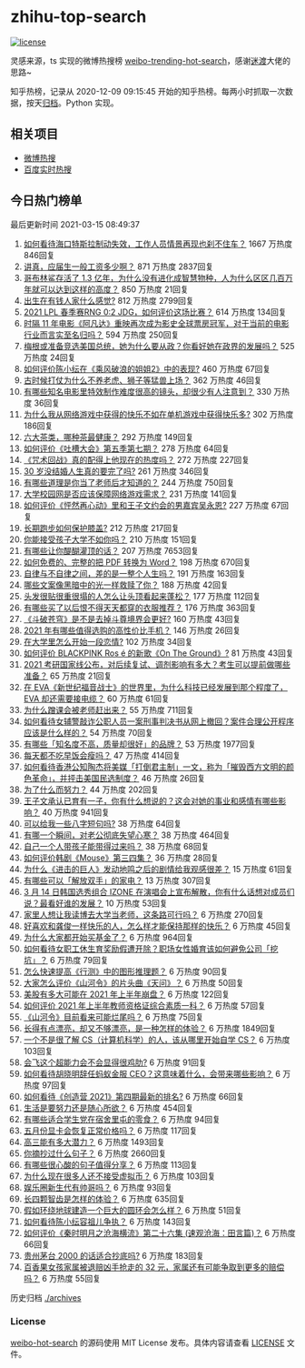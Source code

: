 # zhihu-top-search

[![license](https://img.shields.io/github/license/Arrackisarookie/zhihu-top-search)](https://github.com/Arrackisarookie/zhihu-top-search/blob/master/LICENSE)

灵感来源，ts 实现的微博热搜榜 [weibo-trending-hot-search](https://github.com/justjavac/weibo-trending-hot-search)，感谢[迷渡](https://github.com/justjavac)大佬的思路~

知乎热榜，记录从 2020-12-09 09:15:45 开始的知乎热榜。每两小时抓取一次数据，按天[归档](./archives)。Python 实现。

## 相关项目
+ [微博热搜](https://github.com/Arrackisarookie/weibo-hot-search)
+ [百度实时热搜](https://github.com/Arrackisarookie/baidu-hot-search)

## 今日热门榜单

<!-- Rank Begin -->

最后更新时间 2021-03-15 08:49:37

1. [如何看待海口特斯拉制动失效，工作人员情景再现也刹不住车？](https://www.zhihu.com/question/449227121) 1667 万热度 846回复
1. [讲真，应届生一般工资多少啊？](https://www.zhihu.com/question/58570383) 871 万热度 2837回复
1. [哥布林鲨存活了 1.3 亿年，为什么没有进化成智慧物种，人为什么区区几百万年就可以达到这样的高度？](https://www.zhihu.com/question/449109358) 850 万热度 21回复
1. [出生在有钱人家什么感觉?](https://www.zhihu.com/question/384673502) 812 万热度 2799回复
1. [2021 LPL 春季赛RNG 0:2 JDG，如何评价这场比赛？](https://www.zhihu.com/question/449316522) 614 万热度 134回复
1. [时隔 11 年电影《阿凡达》重映再次成为影史全球票房冠军，对于当前的电影行业而言实至名归吗？](https://www.zhihu.com/question/448750459) 594 万热度 250回复
1. [梅根或准备竞选美国总统，她为什么要从政？你看好她在政界的发展吗？](https://www.zhihu.com/question/449321771) 525 万热度 24回复
1. [如何评价陈小纭在《乘风破浪的姐姐2》中的表现?](https://www.zhihu.com/question/440631683) 460 万热度 67回复
1. [古时候打仗为什么不养老虎、狮子等猛兽上场？](https://www.zhihu.com/question/448503752) 362 万热度 46回复
1. [有哪些知名电影里特效制作难度很高的镜头，却很少有人注意到？](https://www.zhihu.com/question/448466173) 330 万热度 36回复
1. [为什么我从网络游戏中获得的快乐不如在单机游戏中获得快乐多?](https://www.zhihu.com/question/448970693) 302 万热度 186回复
1. [六大茶类，哪种茶最健康？](https://www.zhihu.com/question/57244114) 292 万热度 149回复
1. [如何评价《吐槽大会》第五季第七期？](https://www.zhihu.com/question/448350068) 278 万热度 64回复
1. [《咒术回战》真的配得上他现在的热度吗？](https://www.zhihu.com/question/444766202) 272 万热度 227回复
1. [30 岁没结婚人生真的要完了吗?](https://www.zhihu.com/question/447640533) 261 万热度 346回复
1. [有哪些道理是你当了老师后才知道的？](https://www.zhihu.com/question/366090311) 244 万热度 750回复
1. [大学校园网是否应该保障网络游戏需求？](https://www.zhihu.com/question/448635700) 231 万热度 141回复
1. [如何评价《怦然再心动》里和王子文约会的男嘉宾吴永恩?](https://www.zhihu.com/question/448054194) 227 万热度 67回复
1. [长期跑步如何保护膝盖?](https://www.zhihu.com/question/385600001) 212 万热度 217回复
1. [你能接受孩子大学不如你吗？](https://www.zhihu.com/question/444520765) 210 万热度 151回复
1. [有哪些让你醍醐灌顶的话？](https://www.zhihu.com/question/37777781) 207 万热度 7653回复
1. [如何免费的、完整的把 PDF 转换为 Word？](https://www.zhihu.com/question/20841069) 198 万热度 670回复
1. [自律与不自律之间，差的是一整个人生吗？](https://www.zhihu.com/question/441394802) 191 万热度 163回复
1. [哪些文案像黑暗中的光一样救赎了你？](https://www.zhihu.com/question/438228714) 188 万热度 42回复
1. [头发很贴很重很塌的人怎么让头顶看起来蓬松？](https://www.zhihu.com/question/20340797) 177 万热度 112回复
1. [有哪些买了以后恨不得天天都穿的衣服推荐？](https://www.zhihu.com/question/348405428) 176 万热度 363回复
1. [《斗破苍穹》是不是去掉斗尊境界会更好?](https://www.zhihu.com/question/448921615) 160 万热度 43回复
1. [2021 年有哪些值得选购的高性价比手机？](https://www.zhihu.com/question/445602881) 146 万热度 26回复
1. [在大学里怎么开始一段恋情?](https://www.zhihu.com/question/444508187) 102 万热度 34回复
1. [如何评价 BLACKPINK Ros é 的新歌《On The Ground》?](https://www.zhihu.com/question/448934364) 81 万热度 43回复
1. [2021 考研国家线公布，对后续复试、调剂影响有多大？考生可以提前做哪些准备？](https://www.zhihu.com/question/448957705) 65 万热度 21回复
1. [在 EVA《新世纪福音战士》的世界里，为什么科技已经发展到那个程度了，EVA 却还需要接电缆？](https://www.zhihu.com/question/424928782) 60 万热度 61回复
1. [为什么蹭课会被老师赶出来？](https://www.zhihu.com/question/355822061) 55 万热度 711回复
1. [如何看待女辅警敲诈公职人员一案刑事判决书从网上撤回？案件合理公开程序应该是什么样的？](https://www.zhihu.com/question/449028350) 54 万热度 70回复
1. [有哪些「知名度不高，质量却很好」的品牌？](https://www.zhihu.com/question/35886615) 53 万热度 1977回复
1. [每天都不吃早饭会瘦吗？](https://www.zhihu.com/question/446503998) 47 万热度 414回复
1. [如何看待香港公知陶杰将美媒「打倒君主制」一文，称为「摧毁西方文明的颜色革命」，并抨击美国民选制度？](https://www.zhihu.com/question/449337878) 46 万热度 26回复
1. [为了什么而努力？](https://www.zhihu.com/question/448395594) 44 万热度 202回复
1. [王子文承认已育有一子，你有什么想说的？这会对她的事业和感情有哪些影响？](https://www.zhihu.com/question/449204610) 40 万热度 941回复
1. [可以给我一些八字短句吗?](https://www.zhihu.com/question/428334525) 38 万热度 64回复
1. [有哪一个瞬间，对老公彻底失望心寒？](https://www.zhihu.com/question/39305851) 38 万热度 464回复
1. [自己一个人带孩子能带得过来吗？](https://www.zhihu.com/question/446585422) 38 万热度 68回复
1. [如何评价韩剧《Mouse》第三四集？](https://www.zhihu.com/question/448747254) 36 万热度 28回复
1. [为什么《进击的巨人》发动地鸣之后的剧情给我观感很差？](https://www.zhihu.com/question/443229287) 15 万热度 61回复
1. [有哪些可以「解放双手」的家电？](https://www.zhihu.com/question/438924211) 13 万热度 307回复
1. [3 月 14 日韩国选秀组合 IZONE 在演唱会上宣布解散，你有什么话想对成员们说？最看好谁的发展？](https://www.zhihu.com/question/449326216) 10 万热度 53回复
1. [家里人想让我读博去大学当老师，这条路可行吗？](https://www.zhihu.com/question/448393868) 6 万热度 270回复
1. [好喜欢和龚俊一样快乐的人，怎么样才能保持那样的快乐？](https://www.zhihu.com/question/448338462) 6 万热度 45回复
1. [为什么大家都开始买基金了？](https://www.zhihu.com/question/440302773) 6 万热度 964回复
1. [如何看待女职工休生育奖励假遭开除？职场女性婚育该如何避免公司「挖坑」？](https://www.zhihu.com/question/449246712) 6 万热度 79回复
1. [怎么快速提高《行测》中的图形推理题？](https://www.zhihu.com/question/300875689) 6 万热度 90回复
1. [大家怎么评价《山河令》的片头曲《天问》？](https://www.zhihu.com/question/447864997) 6 万热度 50回复
1. [美股有多大可能在 2021 年上半年崩盘？](https://www.zhihu.com/question/447024407) 6 万热度 122回复
1. [如何评价 2021 年上半年教师资格证综合素质一科？](https://www.zhihu.com/question/449085143) 6 万热度 57回复
1. [《山河令》目前看来可能烂尾吗？](https://www.zhihu.com/question/448992898) 6 万热度 75回复
1. [长得有点漂亮，却又不够漂亮，是一种怎样的体验？](https://www.zhihu.com/question/64018902) 6 万热度 1849回复
1. [一个不是很了解 CS（计算机科学）的人，该从哪里开始自学 CS？](https://www.zhihu.com/question/380375631) 6 万热度 103回复
1. [会飞这个超能力会不会显得很鸡肋?](https://www.zhihu.com/question/407617594) 6 万热度 91回复
1. [如何看待胡晓明辞任蚂蚁金服 CEO？这意味着什么，会带来哪些影响？](https://www.zhihu.com/question/448999558) 6 万热度 97回复
1. [如何看待《创造营 2021》第四期最新的排名?](https://www.zhihu.com/question/449180035) 6 万热度 66回复
1. [生活是要努力还是随心所欲？](https://www.zhihu.com/question/445846632) 6 万热度 454回复
1. [有哪些适合学生党在宿舍里屯的零食？](https://www.zhihu.com/question/448401945) 6 万热度 94回复
1. [五月份显卡会恢复正常价格吗？](https://www.zhihu.com/question/445365770) 6 万热度 117回复
1. [高三能有多大潜力？](https://www.zhihu.com/question/62520919) 6 万热度 1493回复
1. [你摘抄过什么句子？](https://www.zhihu.com/question/314121506) 6 万热度 2660回复
1. [有哪些很心酸的句子值得分享？](https://www.zhihu.com/question/447360077) 6 万热度 113回复
1. [为什么现在很多人还不接受虚拟币？](https://www.zhihu.com/question/446646495) 6 万热度 103回复
1. [娱乐圈新生代有帅哥吗？](https://www.zhihu.com/question/441612992) 6 万热度 93回复
1. [长四颗智齿是怎样的体验？](https://www.zhihu.com/question/342153420) 6 万热度 635回复
1. [假如环绕地球建造一个巨大的圆环会怎么样？](https://www.zhihu.com/question/268311659) 6 万热度 51回复
1. [如何看待陈小纭容祖儿争执？](https://www.zhihu.com/question/448965863) 6 万热度 143回复
1. [如何评价《秦时明月之沧海横流》第二十六集 (速观沧海：田言篇)？](https://www.zhihu.com/question/448725214) 6 万热度 66回复
1. [贵州茅台 2000 的话适合抄底吗?](https://www.zhihu.com/question/445691261) 6 万热度 183回复
1. [百香果女孩家属被退赔凶手抢走的 32 元，家属还有可能争取到更多的赔偿吗？](https://www.zhihu.com/question/449138131) 6 万热度 55回复
<!-- Rank End -->

历史归档 [./archives](./archives)

### License

[weibo-hot-search](https://github.com/Arrackisarookie/zhihu-top-search) 的源码使用 MIT License 发布。具体内容请查看 [LICENSE](./LICENSE) 文件。
